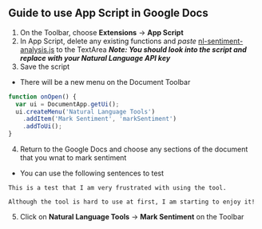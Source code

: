 ## Guide to use App Script in Google Docs

1. On the Toolbar, choose **Extensions** -> **App Script**
2. In App Script, delete any existing functions and *paste* [nl-sentiment-analysis.js](./nl-sentiment-analysis.js) to the TextArea
***Note: You should look into the script and replace with your Natural Language API key***
3. Save the script
- There will be a new menu on the Document Toolbar
```javascript
function onOpen() {
  var ui = DocumentApp.getUi();
  ui.createMenu('Natural Language Tools')
    .addItem('Mark Sentiment', 'markSentiment')
    .addToUi();
}
```
4. Return to the Google Docs and choose any sections of the document that you wnat to mark sentiment

- You can use the following sentences to test
```text
This is a test that I am very frustrated with using the tool.

Although the tool is hard to use at first, I am starting to enjoy it!
```

5. Click on **Natural Language Tools** -> **Mark Sentiment** on the Toolbar


